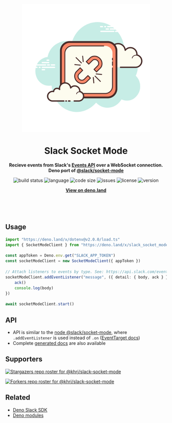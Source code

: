 <div align="center">
    <img src="assets/logo.svg" width="400" height="400" alt="Socket icon">
    <h1>Slack Socket Mode</h1>
    <p>
        <b>Recieve events from Slack's <a href="https://api.slack.com/apis/connections/events-api">Events API</a> over a WebSocket connection. Deno port of <a href="https://www.npmjs.com/package/@slack/socket-mode">@slack/socket-mode</a></b>
    </p>
    <p>
        <img alt="build status" src="https://img.shields.io/github/workflow/status/khrj/slack-socket-mode/Deno?label=checks" >
        <img alt="language" src="https://img.shields.io/github/languages/top/khrj/slack-socket-mode" >
        <img alt="code size" src="https://img.shields.io/github/languages/code-size/khrj/slack-socket-mode">
        <img alt="issues" src="https://img.shields.io/github/issues/khrj/slack-socket-mode" >
        <img alt="license" src="https://img.shields.io/github/license/khrj/slack-socket-mode">
        <img alt="version" src="https://img.shields.io/github/v/release/khrj/slack-socket-mode">
    </p>
    <p>
        <b><a href="https://deno.land/x/slack_socket_mode">View on deno.land</a></b>
    </p>
    <br>
    <br>
    <br>
</div>

## Usage

```ts
import "https://deno.land/x/dotenv@v2.0.0/load.ts"
import { SocketModeClient } from "https://deno.land/x/slack_socket_mode@1.0.1/mod.ts"

const appToken = Deno.env.get("SLACK_APP_TOKEN")
const socketModeClient = new SocketModeClient({ appToken })

// Attach listeners to events by type. See: https://api.slack.com/events/message
socketModeClient.addEventListener("message", ({ detail: { body, ack } }) => {
    ack()
    console.log(body)
})

await socketModeClient.start()
```

## API

- API is similar to the [node @slack/socket-mode](https://www.npmjs.com/package/@slack/socket-mode), where `.addEventListener` is used instead of `.on` ([EventTarget docs](https://developer.mozilla.org/en-US/docs/Web/API/EventTarget))
- Complete [generated docs](https://doc.deno.land/https/deno.land/x/slack_socket_mode@1.0.1/mod.ts) are also available

## Supporters

[![Stargazers repo roster for @khrj/slack-socket-mode](https://reporoster.com/stars/khrj/slack-socket-mode)](https://github.com/khrj/slack-socket-mode/stargazers)

[![Forkers repo roster for @khrj/slack-socket-mode](https://reporoster.com/forks/khrj/slack-socket-mode)](https://github.com/khrj/slack-socket-mode/network/members)

## Related

- [Deno Slack SDK](https://github.com/slack-deno/deno-slack-sdk)
- [Deno modules](https://github.com/khrj/deno-modules)
